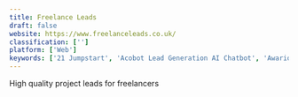 ```yaml
---
title: Freelance Leads
draft: false 
website: https://www.freelanceleads.co.uk/
classification: ['']
platform: ['Web']
keywords: ['21 Jumpstart', 'Acobot Lead Generation AI Chatbot', 'Awario Leads', 'Chatterbot', 'Cushion', 'Deel', 'FindThatLead Prospector', 'Freelance TV', 'Freelancer Stack', 'Funnel', 'Get Leads', 'LeadBot by Drift', 'LeadQ', 'LeadWorx', 'Leadfeeder', 'LeadsFinder by Reply', 'Notifia', 'Plutio', 'ReferralMagic', 'Startup Stash', 'Upscribe', 'Workshop']
---
```

High quality project leads for freelancers